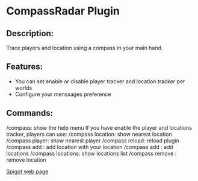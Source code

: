 # CompassRadar Plugin

## Description:
Trace players and location using a compass in your main hand.

## Features:
- You can set enable or disable player tracker and location tracker per worlds
- Configure your menssages preference

## Commands:
/compass: show the help menu
If you have enable the player and locations tracker, players can use:
/compass location: show nearest location
/compass player: show nearest player
/compass reload: reload plugin
/compass add <name>: add location with your location
/compass add <name> <world> <x> <y> <z>: add locations
/compass locations: show locations list
/compass remove <name>: remove location

[Spigot web page](https://www.spigotmc.org/resources/compassradar-plugin-to-track-nearest-players-and-locations.34888/)
